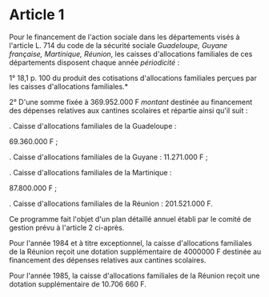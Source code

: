 # Article 1

Pour le financement de l'action sociale dans les départements visés à l'article L. 714 du code de la sécurité sociale *Guadeloupe, Guyane française, Martinique, Réunion*, les caisses d'allocations familiales de ces départements disposent chaque année *périodicité* :

1° 18,1 p. 100 du produit des cotisations d'allocations familiales perçues par les caisses d'allocations familiales.*

2° D'une somme fixée à 369.952.000 F *montant* destinée au financement des dépenses relatives aux cantines scolaires et répartie ainsi qu'il suit :

. Caisse d'allocations familiales de la Guadeloupe :

69.360.000 F ;

. Caisse d'allocations familiales de la Guyane : 11.271.000 F ;

. Caisse d'allocations familiales de la Martinique :

87.800.000 F ;

. Caisse d'allocations familiales de la Réunion : 201.521.000 F.

Ce programme fait l'objet d'un plan détaillé annuel établi par le comité de gestion prévu à l'article 2 ci-après.

Pour l'année 1984 et à titre exceptionnel, la caisse d'allocations familiales de la Réunion reçoit une dotation supplémentaire de 4000000 F destinée au financement des dépenses relatives aux cantines scolaires.

Pour l'année 1985, la caisse d'allocations familiales de la Réunion reçoit une dotation supplémentaire de 10.706 660 F.
